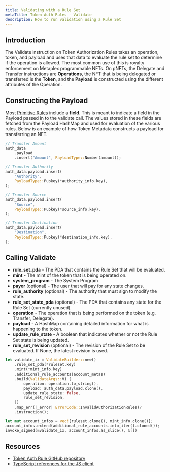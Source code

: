 ```yaml
---
title: Validating with a Rule Set
metaTitle: Token Auth Rules - Validate
description: How to run validation using a Rule Set
---
```


## Introduction
The Validate instruction on Token Authorization Rules takes an operation, token, and payload and uses that data to evaluate the rule set to determine if the operation is allowed. The most common use of this is royalty enforcement on Metaplex programmable NFTs. On pNFTs, the Delegate and Transfer instructions are **Operations**, the NFT that is being delegated or transferred is the **Token**, and the **Payload** is constructed using the different attributes of the Operation.

## Constructing the Payload
Most [Primitive Rules](/token-auth-rules/primitive-rules/) include a **field**. This is meant to indicate a field in the Payload passed in to the validate call. The values stored in these fields are fetched from the Payload HashMap and used for evaluation of the various rules. Below is an example of how Token Metadata constructs a payload for transferring an NFT.

```rust
// Transfer Amount
auth_data
    .payload
    .insert("Amount", PayloadType::Number(amount));

// Transfer Authority
auth_data.payload.insert(
    "Authority",
    PayloadType::Pubkey(*authority_info.key),
);

// Transfer Source
auth_data.payload.insert(
    "Source",
    PayloadType::Pubkey(*source_info.key),
);

// Transfer Destination
auth_data.payload.insert(
    "Destination",
    PayloadType::Pubkey(*destination_info.key),
);
```

## Calling Validate
- **rule_set_pda** - The PDA that contains the Rule Set that will be evaluated.
- **mint** - The mint of the token that is being operated on.
- **system_program** - The System Program
- **payer** (optional) - The user that will pay for any state changes.
- **rule_authority** (optional) - The authority that must sign to modify the state.
- **rule_set_state_pda** (optional) - The PDA that contains any state for the Rule Set (currently unused).
- **operation** - The operation that is being performed on the token (e.g. Transfer, Delegate).
- **payload** - A HashMap containing detailed information for what is happening to the token.
- **update_rule_state** - A boolean that indicates whether or not the Rule Set state is being updated.
- **rule_set_revision** (optional) - The revision of the Rule Set to be evaluated. If None, the latest revision is used.

```rust
let validate_ix = ValidateBuilder::new()
    .rule_set_pda(*ruleset.key)
    .mint(*mint_info.key)
    .additional_rule_accounts(account_metas)
    .build(ValidateArgs::V1 {
        operation: operation.to_string(),
        payload: auth_data.payload.clone(),
        update_rule_state: false,
        rule_set_revision,
    })
    .map_err(|_error| ErrorCode::InvalidAuthorizationRules)?
    .instruction();

let mut account_infos = vec![ruleset.clone(), mint_info.clone()];
account_infos.extend(additional_rule_accounts.into_iter().cloned());
invoke_signed(&validate_ix, account_infos.as_slice(), &[])
```

## Resources

- [Token Auth Rule GitHub repository](https://github.com/metaplex-foundation/mpl-token-auth-rules)
- [TypeScript references for the JS client](https://mpl-token-auth-rules.typedoc.metaplex.com/)
